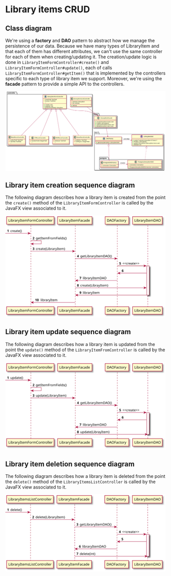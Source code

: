 # Library items CRUD

## Class diagram

We're using a **factory** and **DAO** pattern to abstract how we manage the persistence of our data.
Because we have many types of LibraryItem and that each of them has different attributes, we can't use the same
controller for each of them when creating/updating it. The creation/update logic is done in
`LibraryItemFormController#create()` and `LibraryItemFormController#update()`, each of calls 
`LibraryItemFormController#getItem()` that is implemented by the controllers specific to each type of library item
we support.
Moreover, we're using the **facade** pattern to provide a simple API to the controllers.

![Library items CRUD class diagram](./library-item-crud-class-diagram.svg)

## Library item creation sequence diagram

The following diagram describes how a library item is created from the point the `create()` method of the
`LibraryItemFormController` is called by the JavaFX view associated to it.

![Library item creation sequence diagram](./create-library-item-sequence-diagram.svg)

## Library item update sequence diagram

The following diagram describes how a library item is updated from the point the `update()` method of the
`LibraryItemFromController` is called by the JavaFX view associated to it.

![Library item update sequence diagram](./update-library-item-sequence-diagram.svg)

## Library item deletion sequence diagram

The following diagram describes how a library item is deleted from the point the `delete()` method of the
`LibraryItemsListController` is called by the JavaFX view associated to it.

![Library item deletion sequence diagram](./delete-library-item-sequence-diagram.svg)

    